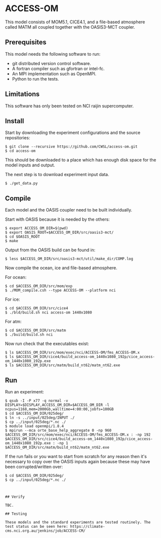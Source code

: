 # ACCESS-OM

This model consists of MOM5.1, CICE4.1, and a file-based atmosphere called MATM all coupled together with the OASIS3-MCT coupler.

## Prerequisites

This model needs the following software to run:

* git distributed version control software.
* A fortran compiler such as gfortran or intel-fc.
* An MPI implementation such as OpenMPI.
* Python to run the tests.

## Limitations

This software has only been tested on NCI raijin supercomputer.

## Install

Start by downloading the experiment configurations and the source repositories:

```
$ git clone --recursive https://github.com/CWSL/access-om.git
$ cd access-om
```

This should be downloaded to a place which has enough disk space for the model inputs and output.

The next step is to download experiment input data.

```{bash}
$ ./get_data.py
```

## Compile

Each model and the OASIS coupler need to be built individually.

Start with OASIS because it is needed by the others:

```
$ export ACCESS_OM_DIR=$(pwd)
$ export OASIS_ROOT=$ACCESS_OM_DIR/src/oasis3-mct/
$ cd $OASIS_ROOT
$ make
```

Output from the OASIS build can be found in:

```{bash}
$ less $ACCESS_OM_DIR/src/oasis3-mct/util/make_dir/COMP.log
```

Now compile the ocean, ice and file-based atmosphere.

For ocean:
```{bash}
$ cd $ACCESS_OM_DIR/src/mom/exp
$ ./MOM_compile.csh --type ACCESS-OM --platform nci
```

For ice:
```{bash}
$ cd $ACCESS_OM_DIR/src/cice4
$ ./bld/build.sh nci access-om 1440x1080
```

For atm:
```{bash}
$ cd $ACCESS_OM_DIR/src/matm
$ ./build/build.sh nci
```

Now run check that the executables exist:

```{bash}
$ ls $ACCESS_OM_DIR/src/mom/exec/nci/ACCESS-OM/fms_ACCESS-OM.x
$ ls $ACCESS_OM_DIR/cice4/build_access-om_1440x1080_192p/cice_access-om_1440x1080_192p.exe
$ ls $ACCESS_OM_DIR/src/matm/build_nt62/matm_nt62.exe
```

## Run

Run an experiment:

```{bash}
$ qsub -I -P x77 -q normal -v DISPLAY=$DISPLAY,ACCESS_OM_DIR=$ACCESS_OM_DIR -l ncpus=1168,mem=2000Gb,walltime=4:00:00,jobfs=100GB
$ cd $ACCESS_OM_DIR/025deg/
$ ln -s ../input/025deg/INPUT ./
$ cp ../input/025deg/*.nc ./
$ module load openmpi/1.8.4
$ mpirun --mca orte_base_help_aggregate 0 -np 960 $ACCESS_OM_DIR/src/mom/exec/nci/ACCESS-OM/fms_ACCESS-OM.x : -np 192 $ACCESS_OM_DIR/src/cice4/build_access-om_1440x1080_192p/cice_access-om_1440x1080_192p.exe : -np 1 $ACCESS_OM_DIR/src/matm/build_nt62/matm_nt62.exe
```

If the run fails or you want to start from scratch for any reason then it's necessary to copy over the OASIS inputs again because these may have been corrupted/written over:
```{bash}
$ cd $ACCESS_OM_DIR/025deg/
$ cp ../input/025deg/*.nc ./
```

```{bash}


## Verify

TBC.

## Testing

These models and the standard experiments are tested routinely. The test status can be seen here: https://climate-cms.nci.org.au/jenkins/job/ACCESS-CM/

